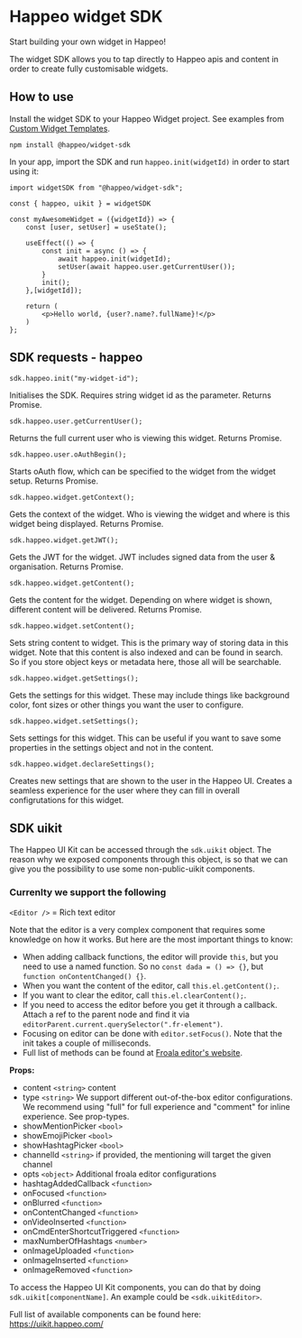 # Happeo widget SDK

Start building your own widget in Happeo!

The widget SDK allows you to tap directly to Happeo apis and content in order to create fully customisable widgets.

## How to use

Install the widget SDK to your Happeo Widget project. See examples from [Custom Widget Templates](https://github.com/happeo/custom-widget-templates).

```
npm install @happeo/widget-sdk
```

In your app, import the SDK and run `happeo.init(widgetId)` in order to start using it:

```
import widgetSDK from "@happeo/widget-sdk";

const { happeo, uikit } = widgetSDK

const myAwesomeWidget = ({widgetId}) => {
    const [user, setUser] = useState();

    useEffect(() => {
        const init = async () => {
            await happeo.init(widgetId);
            setUser(await happeo.user.getCurrentUser());
        }
        init();
    },[widgetId]);

    return (
        <p>Hello world, {user?.name?.fullName}!</p>
    )
};
```

## SDK requests - happeo

`sdk.happeo.init("my-widget-id");`

Initialises the SDK. Requires string widget id as the parameter. Returns Promise.

`sdk.happeo.user.getCurrentUser();`

Returns the full current user who is viewing this widget. Returns Promise.

`sdk.happeo.user.oAuthBegin();`

Starts oAuth flow, which can be specified to the widget from the widget setup. Returns Promise.

`sdk.happeo.widget.getContext();`

Gets the context of the widget. Who is viewing the widget and where is this widget being displayed. Returns Promise.

`sdk.happeo.widget.getJWT();`

Gets the JWT for the widget. JWT includes signed data from the user & organisation. Returns Promise.

`sdk.happeo.widget.getContent();`

Gets the content for the widget. Depending on where widget is shown, different content will be delivered. Returns Promise.

`sdk.happeo.widget.setContent();`

Sets string content to widget. This is the primary way of storing data in this widget. Note that this content is also indexed and can be found in search. So if you store object keys or metadata here, those all will be searchable.

`sdk.happeo.widget.getSettings();`

Gets the settings for this widget. These may include things like background color, font sizes or other things you want the user to configure.

`sdk.happeo.widget.setSettings();`

Sets settings for this widget. This can be useful if you want to save some properties in the settings object and not in the content.

`sdk.happeo.widget.declareSettings();`

Creates new settings that are shown to the user in the Happeo UI. Creates a seamless experience for the user where they can fill in overall configrutations for this widget.

## SDK uikit

The Happeo UI Kit can be accessed through the `sdk.uikit` object. The reason why we exposed components through this object, is so that we can give you the possibility to use some non-public-uikit components.

### Currenlty we support the following

`<Editor />` = Rich text editor

Note that the editor is a very complex component that requires some knowledge on how it works. But here are the most important things to know:

- When adding callback functions, the editor will provide `this`, but you need to use a named function. So no `const dada = () => {}`, but `function onContentChanged() {}`.
- When you want the content of the editor, call `this.el.getContent();`.
- If you want to clear the editor, call `this.el.clearContent();`.
- If you need to access the editor before you get it through a callback. Attach a ref to the parent node and find it via `editorParent.current.querySelector(".fr-element")`.
- Focusing on editor can be done with `editor.setFocus()`. Note that the init takes a couple of milliseconds.
- Full list of methods can be found at [Froala editor's website](https://froala.com/wysiwyg-editor/docs/methods/).

**Props:**

- content `<string>` content
- type `<string>` We support different out-of-the-box editor configurations. We recommend using "full" for full experience and "comment" for inline experience. See prop-types.
- showMentionPicker `<bool>`
- showEmojiPicker `<bool>`
- showHashtagPicker `<bool>`
- channelId `<string>` if provided, the mentioning will target the given channel
- opts `<object>` Additional froala editor configurations
- hashtagAddedCallback `<function>`
- onFocused `<function>`
- onBlurred `<function>`
- onContentChanged `<function>`
- onVideoInserted `<function>`
- onCmdEnterShortcutTriggered `<function>`
- maxNumberOfHashtags `<number>`
- onImageUploaded `<function>`
- onImageInserted `<function>`
- onImageRemoved `<function>`

To access the Happeo UI Kit components, you can do that by doing `sdk.uikit[componentName]`. An example could be `<sdk.uikitEditor>`.

Full list of available components can be found here:
https://uikit.happeo.com/
